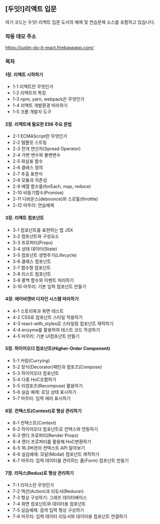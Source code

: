 ## [두잇!]리액트 입문

여기 코드는 두잇! 리액트 입문 도서의 예제 및 연습문제 소스를 포함하고 있습니다.

### 작동 데모 주소
https://justin-do-it-react.firebaseapp.com/

### 목차

#### 1장. 리액트 시작하기
* 1-1 리액트란 무엇인가
* 1-2 리액트의 특징
* 1-3 npm, yarn, webpack은 무엇인가
* 1-4 리액트 개발환경 따라하기
* 1-5 크롬 개발자 도구

#### 2장. 리액트에 필요한 ES6 주요 문법
* 2-1 ECMAScript란 무엇인가
* 2-2 템플릿 스트링
* 2-3 전개 연산자(Spread Operator)
* 2-4 가변 변수와 불변변수
* 2-5 화살표 함수
* 2-6 클래스 정의
* 2-7 추출 표현식
* 2-8 모듈과 의존성
* 2-9 배열 함수들(forEach, map, reduce)
* 2-10 비동기함수(Promise)
* 2-11 디바운스(debounce)와 스로틀(throttle)
* 2-12 마무리: 연습예제

#### 3장. 리액트 컴포넌트
* 3-1 컴포넌트를 표현하는 법 JSX
* 3-2 컴포넌트와 구성요소
* 3-3 프로퍼티(Props)
* 3-4 상태 데이터(State)
* 3-5 컴포넌트 생명주기(Lifecycle)
* 3-6 클래스 컴포넌트
* 3-7 함수형 컴포넌트
* 3-8 리스트 컴포넌트
* 3-9 콜백 함수와 이벤트 처리하기
* 3-10 마무리: 기본 입력 컴포넌트 만들기

#### 4장. 에어비앤비 디자인 시스템 따라하기
* 4-1 스토리북과 화면 테스트
* 4-2 CSS로 컴포넌트 스타일 적용하기
* 4-3 react-with_styles로 스타일링 컴포넌트 제작하기
* 4-4 enzyme를 활용하여 테스트 코드 작성하기
* 4-5 마무리: 기본 UI컴포넌트 만들기

#### 5장. 하이어오더 컴포넌트(Higher-Order Component)
* 5-1 커링(Currying)
* 5-2 장식(Decorator)패턴과 컴포즈(Compose)
* 5-3 하이어오더 컴포넌트
* 5-4 다중 HoC조합하기
* 5-5 리컴포즈(Recompose) 활용하기
* 5-6 실습 예제: 로딩 상태 표시하기
* 5-7 마무리: 입력 에러 표시하기

#### 6장. 컨택스트(Context)로 형상 관리하기
* 6-1 컨택스트(Context)
* 6-2 하이어오더 컴포넌트로 컨택스와 연동하기
* 6-3 랜더 프로퍼티(Render Props)
* 6-4 랜더 프로퍼티를 활용해 HoC변환하기
* 6-5 16.3버젼의 컨택스트 API 알아보기
* 6-6 실습예제: 모달(Modal) 컴포넌트 제작하기
* 6-7 마무리: 입력 데이터를 관리하는 폼(Form) 컴포넌트 만들기

#### 7장. 리덕스(Redux)로 형상 관리하기
* 7-1 리덕스란 무엇인가
* 7-2 액션(Action)과 리듀서(Reducer)
* 7-3 형상 구성하기: 그래프 데이터베이스
* 7-4 화면 컴포넌트와 데이터용 컴포넌트
* 7-5 실습예제: 검색 입력 형상 구성하기
* 7-6 마무리: 입력 데이터 리듀서와 데이터용 컴포넌트 연결하기
